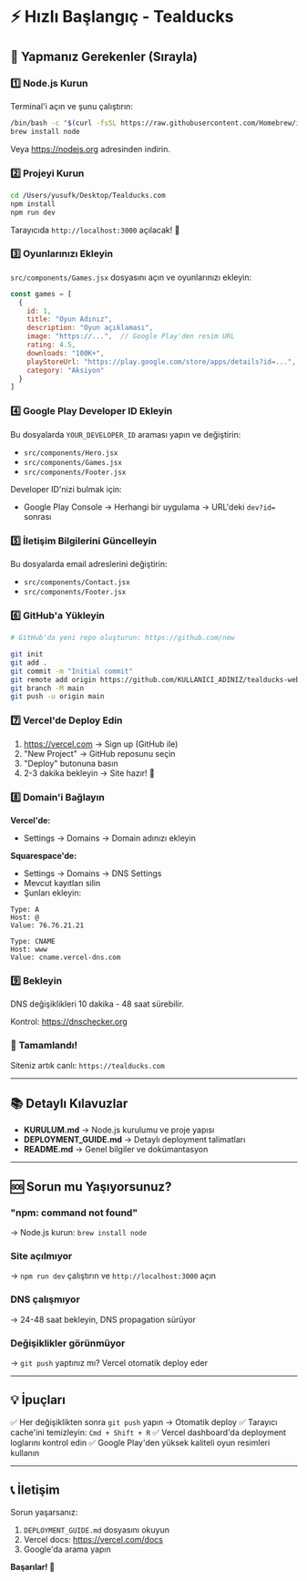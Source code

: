 # ⚡ Hızlı Başlangıç - Tealducks

## 🎯 Yapmanız Gerekenler (Sırayla)

### 1️⃣ Node.js Kurun

Terminal'i açın ve şunu çalıştırın:

```bash
/bin/bash -c "$(curl -fsSL https://raw.githubusercontent.com/Homebrew/install/HEAD/install.sh)"
brew install node
```

Veya https://nodejs.org adresinden indirin.

### 2️⃣ Projeyi Kurun

```bash
cd /Users/yusufk/Desktop/Tealducks.com
npm install
npm run dev
```

Tarayıcıda `http://localhost:3000` açılacak! 🎉

### 3️⃣ Oyunlarınızı Ekleyin

`src/components/Games.jsx` dosyasını açın ve oyunlarınızı ekleyin:

```javascript
const games = [
  {
    id: 1,
    title: "Oyun Adınız",
    description: "Oyun açıklaması",
    image: "https://...",  // Google Play'den resim URL
    rating: 4.5,
    downloads: "100K+",
    playStoreUrl: "https://play.google.com/store/apps/details?id=...",
    category: "Aksiyon"
  }
]
```

### 4️⃣ Google Play Developer ID Ekleyin

Bu dosyalarda `YOUR_DEVELOPER_ID` araması yapın ve değiştirin:
- `src/components/Hero.jsx`
- `src/components/Games.jsx`
- `src/components/Footer.jsx`

Developer ID'nizi bulmak için:
- Google Play Console → Herhangi bir uygulama → URL'deki `dev?id=` sonrası

### 5️⃣ İletişim Bilgilerini Güncelleyin

Bu dosyalarda email adreslerini değiştirin:
- `src/components/Contact.jsx`
- `src/components/Footer.jsx`

### 6️⃣ GitHub'a Yükleyin

```bash
# GitHub'da yeni repo oluşturun: https://github.com/new

git init
git add .
git commit -m "Initial commit"
git remote add origin https://github.com/KULLANICI_ADINIZ/tealducks-website.git
git branch -M main
git push -u origin main
```

### 7️⃣ Vercel'de Deploy Edin

1. https://vercel.com → Sign up (GitHub ile)
2. "New Project" → GitHub reposunu seçin
3. "Deploy" butonuna basın
4. 2-3 dakika bekleyin → Site hazır! 🚀

### 8️⃣ Domain'i Bağlayın

**Vercel'de:**
- Settings → Domains → Domain adınızı ekleyin

**Squarespace'de:**
- Settings → Domains → DNS Settings
- Mevcut kayıtları silin
- Şunları ekleyin:

```
Type: A
Host: @
Value: 76.76.21.21

Type: CNAME
Host: www
Value: cname.vercel-dns.com
```

### 9️⃣ Bekleyin

DNS değişiklikleri 10 dakika - 48 saat sürebilir.

Kontrol: https://dnschecker.org

### 🎉 Tamamlandı!

Siteniz artık canlı: `https://tealducks.com`

---

## 📚 Detaylı Kılavuzlar

- **KURULUM.md** → Node.js kurulumu ve proje yapısı
- **DEPLOYMENT_GUIDE.md** → Detaylı deployment talimatları
- **README.md** → Genel bilgiler ve dokümantasyon

---

## 🆘 Sorun mu Yaşıyorsunuz?

### "npm: command not found"
→ Node.js kurun: `brew install node`

### Site açılmıyor
→ `npm run dev` çalıştırın ve `http://localhost:3000` açın

### DNS çalışmıyor
→ 24-48 saat bekleyin, DNS propagation sürüyor

### Değişiklikler görünmüyor
→ `git push` yaptınız mı? Vercel otomatik deploy eder

---

## 💡 İpuçları

✅ Her değişiklikten sonra `git push` yapın → Otomatik deploy
✅ Tarayıcı cache'ini temizleyin: `Cmd + Shift + R`
✅ Vercel dashboard'da deployment loglarını kontrol edin
✅ Google Play'den yüksek kaliteli oyun resimleri kullanın

---

## 📞 İletişim

Sorun yaşarsanız:
1. `DEPLOYMENT_GUIDE.md` dosyasını okuyun
2. Vercel docs: https://vercel.com/docs
3. Google'da arama yapın

**Başarılar! 🚀**
